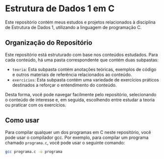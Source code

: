 # Estrutura de Dados 1 em C

Este repositório contém meus estudos e projetos relacionados à disciplina de Estrutura de Dados 1, utilizando a linguagem de programação C.

## Organização do Repositório

Este repositório está estruturado com base nos conteúdos estudados. Para cada conteúdo, há uma pasta correspondente que contém duas subpastas:

- `teoria`: Esta subpasta contém anotações teóricas, exemplos de código e outros materiais de referência relacionados ao conteúdo.
- `exercicios`: Esta subpasta contém uma variedade de exercícios práticos destinados a reforçar o entendimento do conteúdo.

Desta forma, você pode navegar facilmente pelo repositório, selecionando o conteúdo de interesse e, em seguida, escolhendo entre estudar a teoria ou praticar com os exercícios.

## Como usar

Para compilar qualquer um dos programas em C neste repositório, você pode usar o compilador gcc. Por exemplo, para compilar um programa chamado `programa.c`, você pode usar o seguinte comando:

```bash
gcc programa.c -o programa